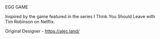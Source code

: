 EGG GAME

Inspired by the game featured in the series I Think You Should Leave with Tim Robinson on Netflix.

Original Designer - https://alec.land/
